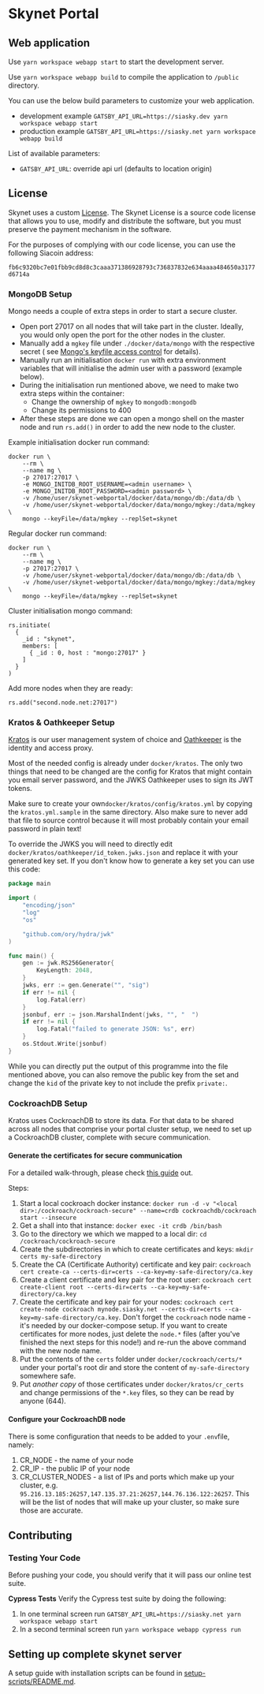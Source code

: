 # Skynet Portal

## Web application

Use `yarn workspace webapp start` to start the development server.

Use `yarn workspace webapp build` to compile the application to `/public` directory.

You can use the below build parameters to customize your web application.

- development example `GATSBY_API_URL=https://siasky.dev yarn workspace webapp start`
- production example `GATSBY_API_URL=https://siasky.net yarn workspace webapp build`

List of available parameters:

- `GATSBY_API_URL`: override api url (defaults to location origin)

## License

Skynet uses a custom [License](./LICENSE.md). The Skynet License is a source
code license that allows you to use, modify and distribute the software, but
you must preserve the payment mechanism in the software.

For the purposes of complying with our code license, you can use the
following Siacoin address:

`fb6c9320bc7e01fbb9cd8d8c3caaa371386928793c736837832e634aaaa484650a3177d6714a`

### MongoDB Setup

Mongo needs a couple of extra steps in order to start a secure cluster.

- Open port 27017 on all nodes that will take part in the cluster. Ideally, you would only open the port for the other
  nodes in the cluster.
- Manually add a `mgkey` file under `./docker/data/mongo` with the respective secret (
  see [Mongo's keyfile access control](https://docs.mongodb.com/manual/tutorial/enforce-keyfile-access-control-in-existing-replica-set/)
  for details).
- Manually run an initialisation `docker run` with extra environment variables that will initialise the admin user with
  a password (example below).
- During the initialisation run mentioned above, we need to make two extra steps within the container:
  - Change the ownership of `mgkey` to `mongodb:mongodb`
  - Change its permissions to 400
- After these steps are done we can open a mongo shell on the master node and run `rs.add()` in order to add the new
  node to the cluster.

Example initialisation docker run command:

```
docker run \
	--rm \
	--name mg \
	-p 27017:27017 \
	-e MONGO_INITDB_ROOT_USERNAME=<admin username> \
	-e MONGO_INITDB_ROOT_PASSWORD=<admin password> \
	-v /home/user/skynet-webportal/docker/data/mongo/db:/data/db \
	-v /home/user/skynet-webportal/docker/data/mongo/mgkey:/data/mgkey \
	mongo --keyFile=/data/mgkey --replSet=skynet
```

Regular docker run command:

```
docker run \
	--rm \
	--name mg \
	-p 27017:27017 \
	-v /home/user/skynet-webportal/docker/data/mongo/db:/data/db \
	-v /home/user/skynet-webportal/docker/data/mongo/mgkey:/data/mgkey \
	mongo --keyFile=/data/mgkey --replSet=skynet
```

Cluster initialisation mongo command:

```
rs.initiate(
  {
    _id : "skynet",
    members: [
      { _id : 0, host : "mongo:27017" }
    ]
  }
)
```

Add more nodes when they are ready:

```
rs.add("second.node.net:27017")
```

### Kratos & Oathkeeper Setup

[Kratos](https://www.ory.sh/kratos) is our user management system of choice and
[Oathkeeper](https://www.ory.sh/oathkeeper) is the identity and access proxy.

Most of the needed config is already under `docker/kratos`. The only two things that need to be changed are the config
for Kratos that might contain you email server password, and the JWKS Oathkeeper uses to sign its JWT tokens.

Make sure to create your own`docker/kratos/config/kratos.yml` by copying the `kratos.yml.sample` in the same directory.
Also make sure to never add that file to source control because it will most probably contain your email password in
plain text!

To override the JWKS you will need to directly edit
`docker/kratos/oathkeeper/id_token.jwks.json` and replace it with your generated key set. If you don't know how to
generate a key set you can use this code:

```go
package main

import (
	"encoding/json"
	"log"
	"os"

	"github.com/ory/hydra/jwk"
)

func main() {
	gen := jwk.RS256Generator{
		KeyLength: 2048,
	}
	jwks, err := gen.Generate("", "sig")
	if err != nil {
		log.Fatal(err)
	}
	jsonbuf, err := json.MarshalIndent(jwks, "", "  ")
	if err != nil {
		log.Fatal("failed to generate JSON: %s", err)
	}
	os.Stdout.Write(jsonbuf)
}
```

While you can directly put the output of this programme into the file mentioned above, you can also remove the public
key from the set and change the `kid` of the private key to not include the prefix `private:`.

### CockroachDB Setup

Kratos uses CockroachDB to store its data. For that data to be shared across all nodes that comprise your portal cluster
setup, we need to set up a CockroachDB cluster, complete with secure communication.

#### Generate the certificates for secure communication

For a detailed walk-through, please check [this guide](https://www.cockroachlabs.com/docs/v20.2/secure-a-cluster.html)
out.

Steps:

1. Start a local cockroach docker instance:
   `docker run -d -v "<local dir>:/cockroach/cockroach-secure" --name=crdb cockroachdb/cockroach start --insecure`
1. Get a shall into that instance: `docker exec -it crdb /bin/bash`
1. Go to the directory we which we mapped to a local dir: `cd /cockroach/cockroach-secure`
1. Create the subdirectories in which to create certificates and keys: `mkdir certs my-safe-directory`
1. Create the CA (Certificate Authority) certificate and key
   pair: `cockroach cert create-ca --certs-dir=certs --ca-key=my-safe-directory/ca.key`
1. Create a client certificate and key pair for the root
   user: `cockroach cert create-client root --certs-dir=certs --ca-key=my-safe-directory/ca.key`
1. Create the certificate and key pair for your
   nodes: `cockroach cert create-node cockroach mynode.siasky.net --certs-dir=certs --ca-key=my-safe-directory/ca.key`.
   Don't forget the `cockroach` node name - it's needed by our docker-compose setup. If you want to create certificates
   for more nodes, just delete the `node.*` files (after you've finished the next steps for this node!) and re-run the
   above command with the new node name.
1. Put the contents of the `certs` folder under `docker/cockroach/certs/*` under your portal's root dir and store the
   content of `my-safe-directory` somewhere safe.
1. Put _another copy_ of those certificates under `docker/kratos/cr_certs` and change permissions of the `*.key` files,
   so they can be read by anyone (644).

#### Configure your CockroachDB node

There is some configuration that needs to be added to your `.env`file, namely:

1. CR_NODE - the name of your node
1. CR_IP - the public IP of your node
1. CR_CLUSTER_NODES - a list of IPs and ports which make up your cluster, e.g.
   `95.216.13.185:26257,147.135.37.21:26257,144.76.136.122:26257`. This will be the list of nodes that will make up your
   cluster, so make sure those are accurate.

## Contributing

### Testing Your Code

Before pushing your code, you should verify that it will pass our online test suite.

**Cypress Tests**
Verify the Cypress test suite by doing the following:

1. In one terminal screen run `GATSBY_API_URL=https://siasky.net yarn workspace webapp start`
1. In a second terminal screen run `yarn workspace webapp cypress run`

## Setting up complete skynet server

A setup guide with installation scripts can be found in [setup-scripts/README.md](./setup-scripts/README.md).
